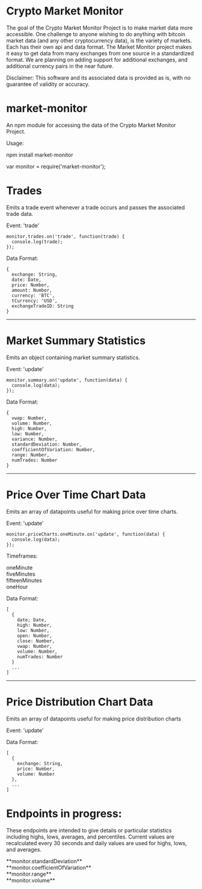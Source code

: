 Crypto Market Monitor
==============

The goal of the Crypto Market Monitor Project is to make market data more accessible.
One challenge to anyone wishing to do anything with bitcoin market data
 (and any other cryptocurrency data), 
is the variety of markets. Each has their own api and data format. The Market Monitor project
makes it easy to get data from many exchanges from one source in a 
standardized format. We are planning on adding support for additional exchanges, 
and additional currency pairs in the near future.

Disclaimer: This software and its associated data is provided as is, 
with no guarantee of validity or accuracy.

market-monitor
=============

An npm module for accessing the data of the Crypto Market Monitor Project.

Usage:

npm install market-monitor

var monitor = require('market-monitor');

Trades
=========
Emits a trade event whenever a trade occurs and passes the associated trade data.

Event: 'trade'

    monitor.trades.on('trade', function(trade) {
      console.log(trade);
    });

Data Format:

    {
      exchange: String,
      date: Date,
      price: Number,
      amount: Number,
      currency: 'BTC',
      tCurrency: 'USD',
      exchangeTradeID: String
    }

-----------

Market Summary Statistics
===============
Emits an object containing market summary statistics.

Event: 'update'

    monitor.summary.on('update', function(data) {
      console.log(data);
    });

Data Format:

    {
      vwap: Number,
      volume: Number,
      high: Number,
      low: Number,
      variance: Number,
      standardDeviation: Number,
      coefficientOfVariation: Number,
      range: Number,
      numTrades: Number
    }

----------

Price Over Time Chart Data
==================
Emits an array of datapoints useful for making price over time charts.

Event: 'update'
  
    monitor.priceCharts.oneMinute.on('update', function(data) {
      console.log(data);
    });


Timeframes:

oneMinute<br />
fiveMinutes<br />
fifteenMinutes<br />
oneHour<br />

Data Format:

    [
      {
        date; Date,
        high: Number,
        low: Number,
        open: Number,
        close: Number,
        vwap: Number,
        volume: Number,
        numTrades: Number
      }
      ...
    ]


----------

Price Distribution Chart Data
=================
Emits an array of datapoints useful for making price distribution charts

Event: 'update'

Data Format:

    [
      {
        exchange: String,
        price: Number,
        volume: Number
      },
      ...
    ]


Endpoints in progress:
==========

<p>These endpoints are intended to give details or particular statistics including 
highs, lows, averages, and percentiles. Current values are recalculated every 30
seconds and daily values are used for highs, lows, and averages.</p>
**monitor.standardDeviation**<br />
**monitor.coefficientOfVariation**<br />
**monitor.range**<br />
**monitor.volume**<br />









